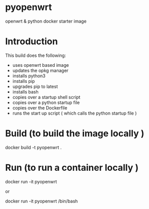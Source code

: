 # pyopenwrt

openwrt &amp; python docker starter image

# Introduction

This build does the following:

- uses openwrt based image
- updates the opkg manager
- installs python3
- installs pip
- upgrades pip to latest
- installs bash
- copies over a startup shell script
- copies over a python startup file
- copies over the Dockerfile
- runs the start up script ( which calls the python startup file )

# Build (to build the image locally )

docker build -t pyopenwrt .

# Run (to run a container locally )

docker run -it pyopenwrt

or

docker run -it pyopenwrt /bin/bash

